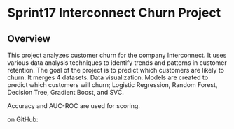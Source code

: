 # Sprint17 Interconnect Churn Project
## Overview
This project analyzes customer churn for the company Interconnect. It uses various data analysis techniques to identify trends and patterns in customer retention. The goal of the project is to predict which customers are likely to churn. It merges 4 datasets. Data visualization. Models are created to predict which customers will churn; Logistic Regression, Random Forest, Decision Tree, Gradient Boost, and SVC. 

Accuracy and AUC-ROC are used for scoring.

on GitHub: 

